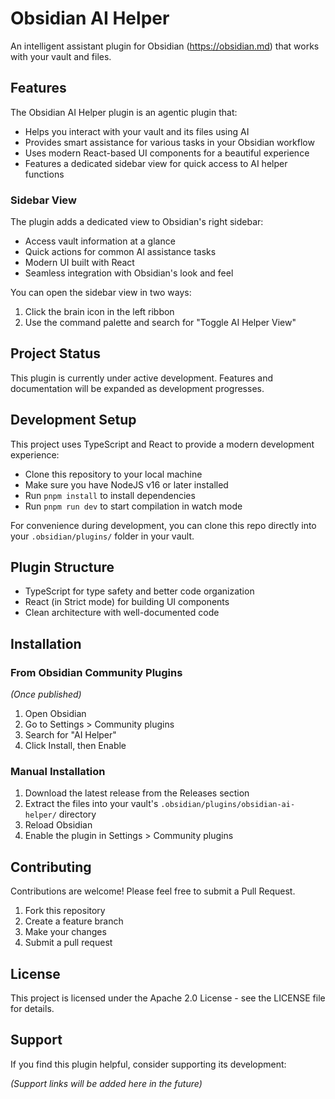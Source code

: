 # Obsidian AI Helper

An intelligent assistant plugin for Obsidian (https://obsidian.md) that works with your vault and files.

## Features

The Obsidian AI Helper plugin is an agentic plugin that:

-   Helps you interact with your vault and its files using AI
-   Provides smart assistance for various tasks in your Obsidian workflow
-   Uses modern React-based UI components for a beautiful experience
-   Features a dedicated sidebar view for quick access to AI helper functions

### Sidebar View

The plugin adds a dedicated view to Obsidian's right sidebar:

-   Access vault information at a glance
-   Quick actions for common AI assistance tasks
-   Modern UI built with React
-   Seamless integration with Obsidian's look and feel

You can open the sidebar view in two ways:

1. Click the brain icon in the left ribbon
2. Use the command palette and search for "Toggle AI Helper View"

## Project Status

This plugin is currently under active development. Features and documentation will be expanded as development progresses.

## Development Setup

This project uses TypeScript and React to provide a modern development experience:

-   Clone this repository to your local machine
-   Make sure you have NodeJS v16 or later installed
-   Run `pnpm install` to install dependencies
-   Run `pnpm run dev` to start compilation in watch mode

For convenience during development, you can clone this repo directly into your `.obsidian/plugins/` folder in your vault.

## Plugin Structure

-   TypeScript for type safety and better code organization
-   React (in Strict mode) for building UI components
-   Clean architecture with well-documented code

## Installation

### From Obsidian Community Plugins

_(Once published)_

1. Open Obsidian
2. Go to Settings > Community plugins
3. Search for "AI Helper"
4. Click Install, then Enable

### Manual Installation

1. Download the latest release from the Releases section
2. Extract the files into your vault's `.obsidian/plugins/obsidian-ai-helper/` directory
3. Reload Obsidian
4. Enable the plugin in Settings > Community plugins

## Contributing

Contributions are welcome! Please feel free to submit a Pull Request.

1. Fork this repository
2. Create a feature branch
3. Make your changes
4. Submit a pull request

## License

This project is licensed under the Apache 2.0 License - see the LICENSE file for details.

## Support

If you find this plugin helpful, consider supporting its development:

_(Support links will be added here in the future)_
